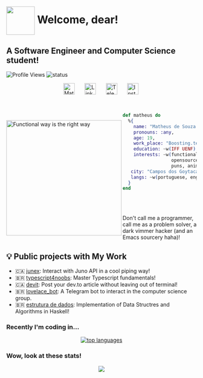 # <img align="center" src="./assets/eevee.png" height="75px" /> Welcome, dear!

## A Software Engineer and Computer Science student!

![Profile Views](https://komarev.com/ghpvc/?username=Mdsp9070) ![status](https://img.shields.io/badge/status-up-brightgreen)

<div style="display: flex; justify-content: space-between; align-itens: center; width: 40%; margin: 0 auto;">
  <a href="https://twitter.com/matdsoupe">
    <img align="left" alt="Matheus| Twitter" width="30px" src="https://cdn.jsdelivr.net/npm/simple-icons@v3/icons/twitter.svg" />
  </a>
  <a href="https://www.linkedin.com/in/mdsp/">
    <img align="left" alt="Linkedin" width="30px" src="https://cdn.jsdelivr.net/npm/simple-icons@v3/icons/linkedin.svg" />
  </a>
  <a href="https://t.me/Mdsp9070">
    <img align="left" alt="Telegram" width="30px" src="https://cdn.jsdelivr.net/npm/simple-icons@v3/icons/telegram.svg" />
  </a>
  <a href="https://www.instagram.com/matheww.sp/">
    <img align="left" alt="Instagram" width="30px" src="https://cdn.jsdelivr.net/npm/simple-icons@v3/icons/instagram.svg" />
  </a>
</div>

</br>
</br>

<img src="https://github.com/Mdsp9070/Mdsp9070/blob/master/assets/functional.jpg"
     alt="Functional way is the right way"
     style="margin-top:20px;"
     height="305px"
     align="left" />

```elixir
def matheus do
  %{
    name: "Matheus de Souza Pessanha",
    pronouns: :any,
    age: 19,
    work_place: "Boosting.tech",
    education: ~w(IFF UENF),
    interests: ~w(functionalprogramming, emacs,
                  opensource, math, numetal,
                  puns, animes, teach),
   city: "Campos dos Goytacazes, RJ, BR",
   langs: ~w(portuguese, english)    
  }
end
```

<br/> <br/>

Don't call me a programmer, call me as a problem solver, a dark vimmer hacker (and an Emacs sourcery haha)!

## 💡 Public projects with My Work

- 🇨🇦 [junex](https://github.com/boostingtech/junex): Interact with Juno API in a cool piping way!
- 🇧🇷 [typescript4noobs](https://github.com/Carolis/typescript4noobs): Master Typescript fundamentals!
- 🇨🇦 [devit](https://github.com/Mdsp9070/devit): Post your dev.to article without leaving out of terminal!
- 🇧🇷 [lovelace_bot](https://github.com/cciuenf/lovelace_bot): A Telegram bot to interact in the computer science group.
- 🇧🇷 [estrutura de dados](https://github.com/Mdsp9070/estrutura_de_dados): Implementation of Data Structres and Algorithms in Haskell!

### Recently I'm coding in...

<!-- &hide=c%2B%2B,dart,html,css,javascript,go,c,python -->

<p align="center">
  <a href="https://github.com/anuraghazra/github-readme-stats">
    <img src="https://github-readme-stats.vercel.app/api/top-langs/?username=mdsp9070&&show_icons=true&theme=radical&layout=compact&langs_count=15&exclude_repo=Analyseroom&hide=c%2B%2B,dart,html,css,javascript," alt="top languages"/>
  </a>
</p>

### Wow, look at these stats!

<p align="center">
  <a href="https://github.com/anuraghazra/github-readme-stats">
    <img src="https://github-readme-stats.vercel.app/api?username=mdsp9070&&show_icons=true&theme=radical" style="width: auto;">
  </a>
</p>
